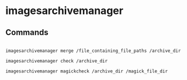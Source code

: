 # imagesarchivemanager

## Commands

```

imagesarchivemanager merge /file_containing_file_paths /archive_dir

imagesarchivemanager check /archive_dir

imagesarchivemanager magickcheck /archive_dir /magick_file_dir

```
